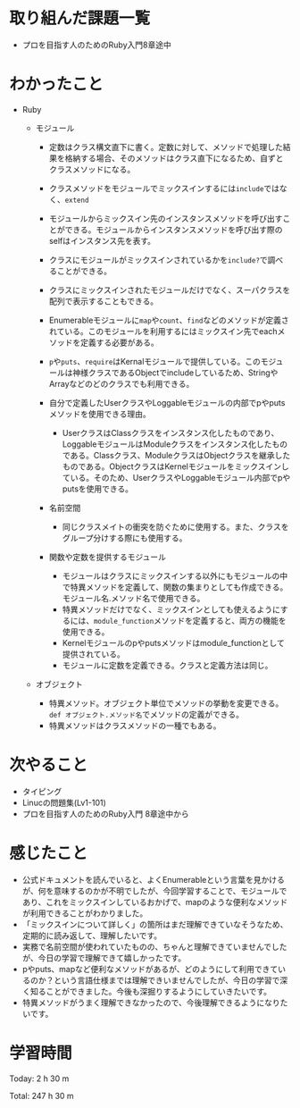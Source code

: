 # 取り組んだ課題一覧
- プロを目指す人のためのRuby入門8章途中

# わかったこと
- Ruby
    - モジュール
        - 定数はクラス構文直下に書く。定数に対して、メソッドで処理した結果を格納する場合、そのメソッドはクラス直下になるため、自ずとクラスメソッドになる。
        - クラスメソッドをモジュールでミックスインするには`include`ではなく、`extend`
        - モジュールからミックスイン先のインスタンスメソッドを呼び出すことができる。モジュールからインスタンスメソッドを呼び出す際のselfはインスタンス先を表す。

        - クラスにモジュールがミックスインされているかを`include?`で調べることができる。
        - クラスにミックスインされたモジュールだけでなく、スーパクラスを配列で表示することもできる。
        - Enumerableモジュールに`map`や`count`、`find`などのメソッドが定義されている。このモジュールを利用するにはミックスイン先でeachメソッドを定義する必要がある。
        - `p`や`puts`、`require`はKernalモジュールで提供している。このモジュールは神様クラスであるObjectでincludeしているため、StringやArrayなどのどのクラスでも利用できる。
        - 自分で定義したUserクラスやLoggableモジュールの内部でpやputsメソッドを使用できる理由。
            - UserクラスはClassクラスをインスタンス化したものであり、LoggableモジュールはModuleクラスをインスタンス化したものである。Classクラス、ModuleクラスはObjectクラスを継承したものである。ObjectクラスはKernelモジュールをミックスインしている。そのため、UserクラスやLoggableモジュール内部でpやputsを使用できる。

        - 名前空間
            - 同じクラスメイトの衝突を防ぐために使用する。また、クラスをグループ分けする際にも使用する。

        - 関数や定数を提供するモジュール
            - モジュールはクラスにミックスインする以外にもモジュールの中で特異メソッドを定義して、関数の集まりとしても作成できる。モジュール名.メソッド名で使用できる。
            - 特異メソッドだけでなく、ミックスインとしても使えるようにするには、`module_function`メソッドを定義すると、両方の機能を使用できる。
            - Kernelモジュールのpやputsメソッドはmodule_functionとして提供されている。
            - モジュールに定数を定義できる。クラスと定義方法は同じ。

    - オブジェクト
        - 特異メソッド。オブジェクト単位でメソッドの挙動を変更できる。`def オブジェクト.メソッド名`でメソッドの定義ができる。
        - 特異メソッドはクラスメソッドの一種でもある。

# 次やること
- タイピング
- Linucの問題集(Lv1-101)
- プロを目指す人のためのRuby入門 8章途中から 

# 感じたこと
- 公式ドキュメントを読んでいると、よくEnumerableという言葉を見かけるが、何を意味するのかが不明でしたが、今回学習することで、モジュールであり、これをミックスインしているおかげで、mapのような便利なメソッドが利用できることがわかりました。
- 「ミックスインについて詳しく」の箇所はまだ理解できていなそうなため、定期的に読み返して、理解したいです。
- 実務で名前空間が使われていたものの、ちゃんと理解できていませんでしたが、今日の学習で理解できて嬉しかったです。
- pやputs、mapなど便利なメソッドがあるが、どのようにして利用できているのか？という言語仕様までは理解できいませんでしたが、今日の学習で深く知ることができました。今後も深掘りするようにしていきたいです。
- 特異メソッドがうまく理解できなかったので、今後理解できるようになりたいです。

# 学習時間
Today: 2 h 30 m

Total: 247 h 30 m















